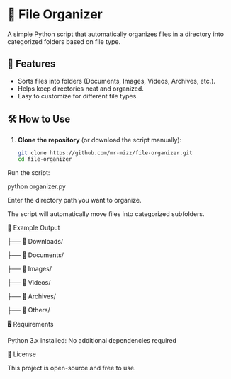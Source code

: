 # 📂 File Organizer

A simple Python script that automatically organizes files in a directory into categorized folders based on file type.

## 🚀 Features
- Sorts files into folders (Documents, Images, Videos, Archives, etc.).
- Helps keep directories neat and organized.
- Easy to customize for different file types.

## 🛠 How to Use
1. **Clone the repository** (or download the script manually):
   ```bash
   git clone https://github.com/mr-mizz/file-organizer.git
   cd file-organizer
Run the script:

python organizer.py

Enter the directory path you want to organize.

The script will automatically move files into categorized subfolders.

📂 Example Output

   ├── 📂 Downloads/
   
   ├── 📁 Documents/
   
   ├── 📁 Images/
   
   ├── 📁 Videos/
   
   ├── 📁 Archives/
   
   ├── 📁 Others/
   
🖥 Requirements

Python 3.x installed:
No additional dependencies required

📜 License

This project is open-source and free to use.
